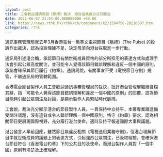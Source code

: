```yaml
---
layout: post
title: 工會歡迎通訊局就《脈搏》裁決　港台指表達方式引關注
date: 2021-06-07 23:04:00.000000000 +08:00
link: https://news.rthk.hk/rthk/ch/component/k2/1594750-20210607.htm
categories: rthk
---
```


通訊事務管理局就去年3月香港電台一集英文電視節目《脈搏》(The Pulse) 的投訴作出裁決，認為投訴理據不足，決定毋須向港台採取進一步行動。

通訊局引述港台稱，承認節目有關世衞成員資格的部分所採用的表達方式和處理手法會引起公眾高度關注，並可能令人覺得該節目錯誤理解和違反一個中國的原則，承諾會確保其節目履行《約章》。通訊局說，有關事宜不受《電視節目守則》規管，不屬通訊局的管轄範圍。

香港電台節目製作人員工會歡迎通訊事務管理局的裁決，批評港台管理層繼續含糊其辭，指「可能令人覺得該節目錯誤理解和違反一個中國的原則」的回覆，認為節目能夠引起公眾關注及討論，是顯示製作人員緊貼時代脈搏。

工會說，裁決充分顯示港台的節目製作人員，一貫保持中立持平，本著專業跟進備受關注議題，沒有違背或令人錯誤理解一個中國原則，恪守《約章》要求，認為相關節目更展現國際視野，充分履行港台使命，適時及持平報道國際大事與議題。

港台發言人早前回應，雖然節目無違反相關《電視通用業務守則》，但港台理解節目中就世衞成員的議題上的表達方式，引起強烈公眾關注，已汲取經驗，會確保港台節目符合《香港電台約章》下的公共目的及使命，而港台製作人員對「一個中國」原則有清楚及正確理解。
